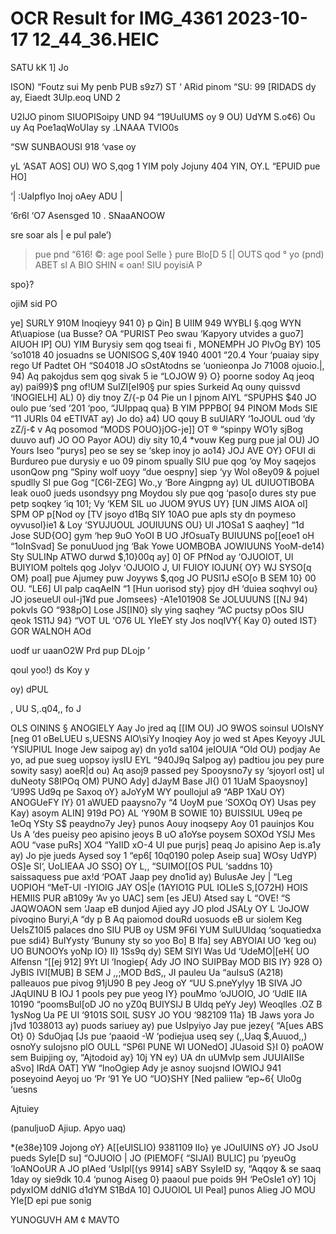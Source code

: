 # OCR Result for IMG_4361 2023-10-17 12_44_36.HEIC

SATU kK
1] Jo

ISON) “Foutz sui My
penb PUB s9z7) ST ‘
ARid pinom “SU:
99 [RIDADS dy ay,
Eiaedt 3UIp.eoq UND 2

U2IJO pinom SIUOPISoipy
UND 94 “19UuIUMS oy
9 OU) UdYM S.o¢6) Ou uy
Aq Poe1aqWoUIay sy
.LNAAA TVIO0s

“SW
SUNBAOUSI 918 ‘vase oy

yL ‘ASAT AOS] OU) WO S,qog
1 YIM poly Jojuny 404
YIN, OY.L “EPUID pue HO]

‘| :UaIpfIyo Inoj oAey ADU |

‘6r6l ‘O7 Asensged 10
. SNaaANOOW

sre soar als |
e pul pale’)

> pue pnd “616! ©:
age pool Selle
} pure Blo[D
5 [| OUTS qod °
yo (pnd) ABET sl
A BIO SHIN « oan!
SIU poyisiA P

spo}?

ojiM sid PO

ye] SURLY 910M Inoqieyy 941 0} p
Qin] B UIIM 949 WYBLI §.qog WYN At\uapiose
(ua Busse? OA “PURIST Peo swau ‘Kapyory utvides
a guo7] AIUOH IP] OU) YIM Burysiy sem qog tseai fi
, MONEMPH JO PlvOg BY) 105 ‘so1018 40
josuadns se UONISOG S,40¥ 1940 4001 “20.4 Your ‘puaiay sipy
rego Uf Padtet OH “S04018 JO sOstAtodns se ‘uonieonpa Jo
71008 ojuoio.|, 94) Aq pakojdus sem qog sivak 5 ie
“LOJOW 9} O} poorne sodoy Aq jeoq ay)
pai99}$ png of!UM SuIZI[eI90§ pur spies Surkeid Aq ouny
quissvd ‘INOGIELH] AL) 0} diy tnoy Z/{-p 04 Pie un I
pjnom AIYL “SPUPHS $40 JO oulo pue ‘sed ‘201 ‘poo, “JUIppaq
qua} B YIM PPPBO[ 94 PINOM Mods SIE “11 JURIs 04 eETIVAT
ay) Jo do} a4) UO qouy B suUIARY ‘1oJOUL oud ‘dy zZ/j-¢ v
Aq posomod “MODS POUO}jOG-je]] OT ® “spinpy WO1y sjBog
duuvo auf) JO OO Payor AOU) diy sity 10,4 *vouw Keg purg pue
jal OU) JO Yours Iseo “purys] peo se sey se ‘skep inoy
jo ao14} JOJ AVE OY} OFUI di Burdureo pue durysiy e uo 09
pinom spually SIU pue qog ‘oy Moy saqejos usonQow png
“Spiny
wolf uoyy “due oespny] siep ‘yy Wol o8ey09 &
pojuel spudlly SI pue Gog “[C6I-ZEG] Wo.,y ‘Bore Aingpng
ay) UL dUIUOTIBOBA Ieak ouo0 jueds usondsyy png Moydou
sly pue qog ‘paso[o dures sty pue petp soqkey ‘iq 101; Vy
‘KEM SIL
uo JUOM 9YUS UY} [UN JIMS AIOA ol] SPM OP p[Nod oy [TV
jsoyo d1Bq SIY 10AO pue apIs sty dn poymeso oyvusol}ie1 &
Loy ‘SYUJUOUL JOUIUUNS OU} Ul J1OSa1 S aaqhey] “1d Jose SUD{OO]
gym ‘hep 9uO YoOI B UO JfOsuaTy BUIUUNS po[[eoe1 oH
“1oInSvad] Se ponuUuod jng ‘Bak Yowe
UOMBOBA JOWIUUNS YooM-de14) Sty SULINp ATWO durwd $,10}00q
ay] 0] OF PfNod ay ‘OJUOIOT, Ul BUIYIOM poltels qog Jolyv
‘OJUOIO J, Ul FUIOY IOJUN{ OY} WJ SYSO[q OM}
poal] pue Ajumey puw Joyyws $,qog JO PUSl1J eSO[o B SEM 10}
00 OU. “LE6] Ul palp caqAeIN “1 [Hun uorisod sty} pjoy
dH ‘duiea soqhvyl ou} JO joseueUl ouI-j1¥d pue Jomsees}
-A1e101908 Se JOLUUUNS [[NJ 94) pokvIs GO “938pO] Lose JS[IN0}
sly ying saqhey “AC puctsy pOos SIU qeok 1S11J 94} “VOT UL
‘O76 UL YIeEY sty Jos noqIVY{ Kay 0} outed IST} GOR
WALNOH AOd

uodf ur uaanO2W Prd pup DLojp
’

qoul yoo!) ds Koy y

oy)
dPUL

, UU S,.q04,, fo J

OLS
OININS § ANOGIELY Aay Jo jred aq [[IM
OU) JO 9WOS soinsul UOIsNY [neg 01 oBeLUEU s,UESNS
AlO\siYy Inoqiey Aoy jo wed st Apes Keyoyy JUL
‘YSlUPIUL Inoge Jew saipog ay) dn yo1d sa104 jeIOUIA
“Old OU) podjay Ae yo, ad pue sueg uopsoy iysIU EYL
“940J9q SaIpog ay) padtiou jou pey pure sowity sasy) aoeR|d ou)
Aq asoj9 passed pey Spooysno7y sy ‘sjoyorl ost] ul duNeoty
S8IPOq OM) PUNO Ady] dJayM Base JI{) 01 1UaM Spaoysnoy]
‘U99S Ud9q pe Saxoq oY} aJoYyM WY poullojul a9
“ABP 1XaU OY) ANOGUeFY IY} 01 aWUED paaysno7y “4 UoyM pue
‘SOXOq OY) Usas pey Kay) asoym ALIN] 919d PO} AL
‘Y90M B SOWIE 10} BUISSIUL U9eq pe 1eOq YSty
S$ peaydno7y Jey} punos Aouy inoqsepy Aoy 01 pauinjos Kou
Us A ‘des pueisy peo apisino jeoys B uO a1oYse poysem
SOXOd YSlJ Mes AOU “vase puRs] XO4 “YaIID xO-4 Ul pue
purjs] peaq Jo apisino Aep is.a1y ay) Jo pje jueds Aysed soy 1
“ep6[ 10q0190 polep Aseip sua] WOsy
UdYP) OS]e SI‘, UoLIEAA JO SSO] OY L,, “SUIMO[[OS PUL
‘saddns 10} saissaquess pue ax!d
‘POAT Jaap pey dno1id ay) BulusAe Jey | “Leg UOPIOH “MeT-Ul
-IYIOIG JAY OS|e (1AYIO1G PUL IOLIeS S,[O72H) HOIS HEMIIS
PUR aB109y ‘Av yo UAC] sem [es JEU) Atsed say L “OVE! “S
JAQWOAON sem ‘Jaap eB dunjod Ajied ayy JO plod JSALy OY L
‘JoJOW pivoqino Buryi,A “dy p B Aq paiomod
douRd uosuods eB ur siolem Keg UeIsZ10I5 palaces dno
SIU PUB oy USM 9F6I YUM SulUUIdaq ‘soquatiedxa pue sdi4}
BuIYysty ‘Bununy sty so yoo Bo] B Ifa] sey ABYOIAI UO
‘keg ou) UO BUNOOYs yoNp IO} II} 1Ss9q
dy) SEM SIYI Was Ud ‘UdeMO|[eH{ UO Alfensn “[[ej 912] 9Yt
Ul ‘Inogiep{ Ady JO INO SUIPBay MOD BIS IY} 928 O} JyBIS
IVI[MUB] B SEM J ,,;MOD BdS,, JI pauleu Ua “auIsuS (A218)
palleauos pue pivog 91jU90 B pey Jeog oY “UU S.pneYylyy
1B SIVA JO JAqUINU B IOJ 1 pools pey pue yeog IY} pouMmo
‘oJUOIO, JO ‘UdIE IIA 10190 “poomsBul[oD JO no yZ0q
BUIYSIJ B UIdq peYy Jey) Weoqlles .OZ B 1ysNog Ua PE UI
‘9101S SOIL SUSY JO YOU ‘982109 11a} 1B Jaws
yora Jo j1vd 1038013 ay) puods sariuey ay) pue UsIpyiyo Jay
pue jezey{ “A[ues ABS Ot} 0} SduOjaq [Js pue ‘paaoid
-W ‘podiejua useq sey (,,Uaq $,Auuod,,) osnoYy suIojsno
plO OULL “SP6l PUNE WI UONedO] JUasoid S}I 0} poAOW sem
Buipjing oy, “Ajtodoid ay} 10j YN ey) UA dn uUMvIp sem
JUUIAIISe aSvo] IRdA OAT] YW “InoOgiep Ady je asnoy suojsnd
IOWIOJ 941 poseyoind Aeyoj uo ‘Pr ‘91 Ye UO
“UO}SHY [Ned paliiew “ep~6{ Ulo0g ‘uesns

Ajtuiey

(panuljuoD Ajiup. Apyo uaq)

*(e38e}109 Jojong oY} A[[eUISLIO)
9381109 IIo} ye JOuIUINS oY} JO JsoU pueds SyIe[D su]
“OJUOIO | JO (PIEMOF{ “SIJAI) BULIC] pu ‘pyeuOg ‘IoANOoUR A
JO plAed ‘UsIpl[(ys 9914] sABY SsyIeID sy, “Aqqoy & se
saaq 1day oy sie9dk 10.4 ‘punog Aiseg 0} paaoul pue poids
9H ‘PeOsIe1 oY) 1Oj pdyxIOM ddNIG d1dYM S1BdA 10] OJUOIOL
Ul Peal] punos Alieg JO MOU YIe[D epi pue sonig

YUNOGUVH AM ¢ MAVTO
